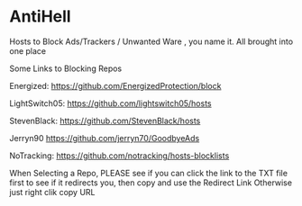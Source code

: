 # AntiHell
Hosts to Block Ads/Trackers / Unwanted Ware , you name it. All brought into one place

Some Links to Blocking Repos

Energized:
https://github.com/EnergizedProtection/block

LightSwitch05:
https://github.com/lightswitch05/hosts

StevenBlack:
https://github.com/StevenBlack/hosts

Jerryn90
https://github.com/jerryn70/GoodbyeAds

NoTracking:
https://github.com/notracking/hosts-blocklists

When Selecting a Repo, PLEASE see if you can click the link to the TXT file first to see if it redirects you, then copy and use the Redirect Link
Otherwise just right clik copy URL
